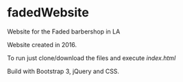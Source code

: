 # fadedWebsite
Website for the Faded barbershop in LA

Website created in 2016.<br>

To run just clone/download the files and execute *index.html*<br>

Build with Bootstrap 3, jQuery and CSS.
